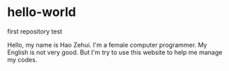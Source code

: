 hello-world
===========

first repository test

Hello, my name is Hao Zehui. I'm a female computer programmer. My English is not very good. But I'm try to use this website to help me manage my codes.
